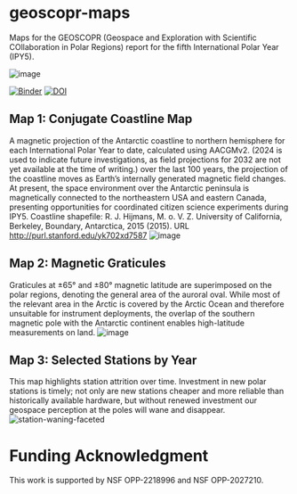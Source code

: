 # geoscopr-maps
Maps for the GEOSCOPR (Geospace and Exploration with Scientific COllaboration in Polar Regions) report for the fifth International Polar Year (IPY5).

![image](https://github.com/user-attachments/assets/f060807b-ef8c-4dc9-963e-0e6f6e1d9141)

[![Binder](https://mybinder.org/badge_logo.svg)](https://mybinder.org/v2/gh/KCollins/geoscopr-maps/HEAD)
[![DOI](https://zenodo.org/badge/982435914.svg)](https://doi.org/10.5281/zenodo.15531955)

## Map 1: Conjugate Coastline Map
A magnetic projection of the Antarctic coastline to northern hemisphere for each International Polar Year to date, calculated using AACGMv2. (2024 is used to indicate future investigations, as field projections for 2032 are not yet available at the time of writing.) over the last 100 years, the projection of the coastline moves as Earth’s internally generated magnetic field changes. At present, the space environment over the Antarctic peninsula is magnetically connected to the northeastern USA and eastern Canada, presenting opportunities for coordinated citizen science experiments during IPY5. Coastline shapefile: R. J. Hijmans, M. o. V. Z. University of California, Berkeley, Boundary, Antarctica, 2015 (2015).
URL http://purl.stanford.edu/yk702xd7587
![image](https://github.com/user-attachments/assets/6e0db929-101e-4c58-b356-474f31e738af)


## Map 2: Magnetic Graticules
Graticules at ±65° and ±80° magnetic latitude are superimposed on the polar regions, denoting the general area of the auroral oval. While most of the relevant area in the Arctic is covered by the Arctic Ocean and therefore unsuitable for instrument deployments, the overlap of the southern magnetic pole with the Antarctic continent enables high-latitude measurements on land.
![image](https://github.com/user-attachments/assets/d6676f8d-ce9a-4ba0-b880-27c50d9a03e9)


## Map 3: Selected Stations by Year 
This map highlights station attrition over time. Investment in new polar stations is timely; not only are new stations cheaper and more reliable than historically available hardware, but without renewed investment our geospace perception at the poles will wane and disappear. 
![station-waning-faceted](https://github.com/user-attachments/assets/540ab1e1-f897-4940-b9e1-055123419a86)


# Funding Acknowledgment
This work is supported by NSF OPP-2218996 and NSF OPP-2027210.

